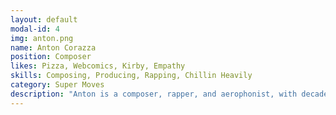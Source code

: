 ```yaml
---
layout: default
modal-id: 4
img: anton.png
name: Anton Corazza
position: Composer
likes: Pizza, Webcomics, Kirby, Empathy
skills: Composing, Producing, Rapping, Chillin Heavily
category: Super Moves
description: "Anton is a composer, rapper, and aerophonist, with decades of experience in the production and performance of a variety of musical styles. He has credits on original soundtracks for videogames, cartoons, Webtoons, and other multimedia projects including Teenage Mutant Ninja Turtles: Shredder's Revenge, Demon Turf, Orange Island, Super Catboy, The Last Dimension, and more."
---
```

